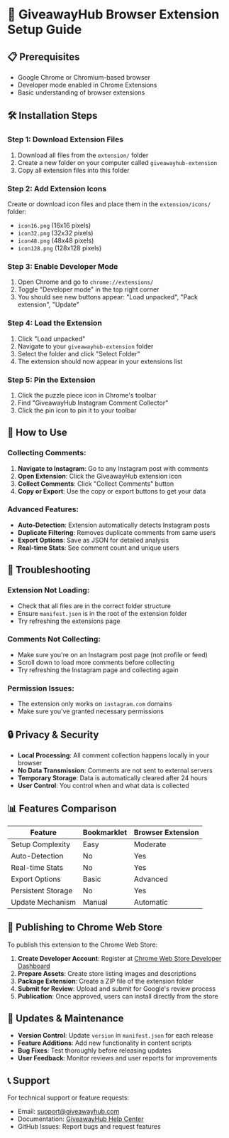 # 🚀 GiveawayHub Browser Extension Setup Guide

## 📋 Prerequisites

- Google Chrome or Chromium-based browser
- Developer mode enabled in Chrome Extensions
- Basic understanding of browser extensions

## 🛠 Installation Steps

### Step 1: Download Extension Files

1. Download all files from the `extension/` folder
2. Create a new folder on your computer called `giveawayhub-extension`
3. Copy all extension files into this folder

### Step 2: Add Extension Icons

Create or download icon files and place them in the `extension/icons/` folder:
- `icon16.png` (16x16 pixels)
- `icon32.png` (32x32 pixels)
- `icon48.png` (48x48 pixels)
- `icon128.png` (128x128 pixels)

### Step 3: Enable Developer Mode

1. Open Chrome and go to `chrome://extensions/`
2. Toggle "Developer mode" in the top right corner
3. You should see new buttons appear: "Load unpacked", "Pack extension", "Update"

### Step 4: Load the Extension

1. Click "Load unpacked"
2. Navigate to your `giveawayhub-extension` folder
3. Select the folder and click "Select Folder"
4. The extension should now appear in your extensions list

### Step 5: Pin the Extension

1. Click the puzzle piece icon in Chrome's toolbar
2. Find "GiveawayHub Instagram Comment Collector"
3. Click the pin icon to pin it to your toolbar

## 🎯 How to Use

### Collecting Comments:

1. **Navigate to Instagram**: Go to any Instagram post with comments
2. **Open Extension**: Click the GiveawayHub extension icon
3. **Collect Comments**: Click "Collect Comments" button
4. **Copy or Export**: Use the copy or export buttons to get your data

### Advanced Features:

- **Auto-Detection**: Extension automatically detects Instagram posts
- **Duplicate Filtering**: Removes duplicate comments from same users
- **Export Options**: Save as JSON for detailed analysis
- **Real-time Stats**: See comment count and unique users

## 🔧 Troubleshooting

### Extension Not Loading:
- Check that all files are in the correct folder structure
- Ensure `manifest.json` is in the root of the extension folder
- Try refreshing the extensions page

### Comments Not Collecting:
- Make sure you're on an Instagram post page (not profile or feed)
- Scroll down to load more comments before collecting
- Try refreshing the Instagram page and collecting again

### Permission Issues:
- The extension only works on `instagram.com` domains
- Make sure you've granted necessary permissions

## 🔒 Privacy & Security

- **Local Processing**: All comment collection happens locally in your browser
- **No Data Transmission**: Comments are not sent to external servers
- **Temporary Storage**: Data is automatically cleared after 24 hours
- **User Control**: You control when and what data is collected

## 📊 Features Comparison

| Feature | Bookmarklet | Browser Extension |
|---------|-------------|-------------------|
| Setup Complexity | Easy | Moderate |
| Auto-Detection | No | Yes |
| Real-time Stats | No | Yes |
| Export Options | Basic | Advanced |
| Persistent Storage | No | Yes |
| Update Mechanism | Manual | Automatic |

## 🚀 Publishing to Chrome Web Store

To publish this extension to the Chrome Web Store:

1. **Create Developer Account**: Register at [Chrome Web Store Developer Dashboard](https://chrome.google.com/webstore/devconsole/)
2. **Prepare Assets**: Create store listing images and descriptions
3. **Package Extension**: Create a ZIP file of the extension folder
4. **Submit for Review**: Upload and submit for Google's review process
5. **Publication**: Once approved, users can install directly from the store

## 🔄 Updates & Maintenance

- **Version Control**: Update `version` in `manifest.json` for each release
- **Feature Additions**: Add new functionality in content scripts
- **Bug Fixes**: Test thoroughly before releasing updates
- **User Feedback**: Monitor reviews and user reports for improvements

## 📞 Support

For technical support or feature requests:
- Email: support@giveawayhub.com
- Documentation: [GiveawayHub Help Center](https://giveawayhub.com/help)
- GitHub Issues: Report bugs and request features
